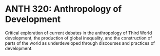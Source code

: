 # ANTH 320: Anthropology of Development

Critical exploration of current debates in the anthropology of Third World development, the production of global inequality, and the construction of parts of the world as underdeveloped through discourses and practices of development.
